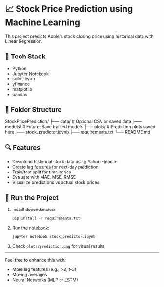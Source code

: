 # 📈 Stock Price Prediction using Machine Learning

This project predicts Apple's stock closing price using historical data with Linear Regression.

## 🔧 Tech Stack

- Python
- Jupyter Notebook
- scikit-learn
- yfinance
- matplotlib
- pandas

## 📁 Folder Structure

StockPricePrediction/
├── data/ # Optional CSV or saved data
├── models/ # Future: Save trained models
├── plots/ # Prediction plots saved here
├── stock_predictor.ipynb
├── requirements.txt
└── README.md

## 🔍 Features

- Download historical stock data using Yahoo Finance
- Create lag features for next-day prediction
- Train/test split for time series
- Evaluate with MAE, MSE, RMSE
- Visualize predictions vs actual stock prices

## 🚀 Run the Project

1. Install dependencies:
    ```bash
    pip install -r requirements.txt
    ```

2. Run the notebook:
    ```bash
    jupyter notebook stock_predictor.ipynb
    ```

3. Check `plots/prediction.png` for visual results

---

Feel free to enhance this with:
- More lag features (e.g., t-2, t-3)
- Moving averages
- Neural Networks (MLP or LSTM)

